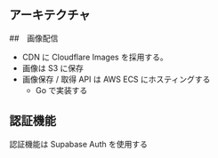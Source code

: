 ## アーキテクチャ
##　画像配信
- CDN に Cloudflare Images を採用する。
- 画像は S3 に保存
- 画像保存 / 取得 API は AWS ECS にホスティングする
  - Go で実装する

## 認証機能
認証機能は Supabase Auth を使用する

